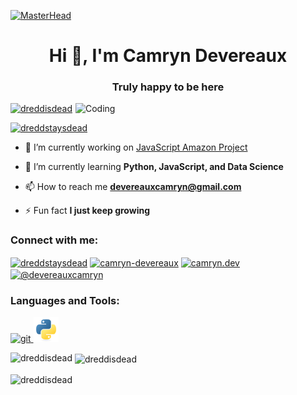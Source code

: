 [![MasterHead](https://boingboing.net/wp-content/uploads/2014/11/10_void_animated.gif)](https://rishavchanda.io)
<h1 align="center">Hi 👋, I'm Camryn Devereaux</h1>
<h3 align="center">Truly happy to be here</h3>
<img align="right" alt="Coding" width="400" src="https://i.pinimg.com/originals/7a/c7/1e/7ac71e72373b0fb270b3a6d72e44eea3.gif">

<p align="left"> <a href="https://github.com/ryo-ma/github-profile-trophy"><img src="https://github-profile-trophy.vercel.app/?username=dreddisdead" alt="dreddisdead" /></a> </p>

<p align="left"> <a href="https://twitter.com/dreddstaysdead" target="blank"><img src="https://img.shields.io/twitter/follow/dreddstaysdead?logo=twitter&style=for-the-badge" alt="dreddstaysdead" /></a> </p>

- 🔭 I’m currently working on [JavaScript Amazon Project](https://github.com/dreddisdead/javascript-amazon-project.git)

- 🌱 I’m currently learning **Python, JavaScript, and Data Science**

- 📫 How to reach me **devereauxcamryn@gmail.com**

- ⚡ Fun fact **I just keep growing**

<h3 align="left">Connect with me:</h3>
<p align="left">
<a href="https://twitter.com/dreddstaysdead" target="blank"><img align="center" src="https://raw.githubusercontent.com/rahuldkjain/github-profile-readme-generator/master/src/images/icons/Social/twitter.svg" alt="dreddstaysdead" height="30" width="40" /></a>
<a href="https://linkedin.com/in/camryn-devereaux" target="blank"><img align="center" src="https://raw.githubusercontent.com/rahuldkjain/github-profile-readme-generator/master/src/images/icons/Social/linked-in-alt.svg" alt="camryn-devereaux" height="30" width="40" /></a>
<a href="https://instagram.com/camryn.dev" target="blank"><img align="center" src="https://raw.githubusercontent.com/rahuldkjain/github-profile-readme-generator/master/src/images/icons/Social/instagram.svg" alt="camryn.dev" height="30" width="40" /></a>
<a href="https://medium.com/@devereauxcamryn" target="blank"><img align="center" src="https://raw.githubusercontent.com/rahuldkjain/github-profile-readme-generator/master/src/images/icons/Social/medium.svg" alt="@devereauxcamryn" height="30" width="40" /></a>
</p>

<h3 align="left">Languages and Tools:</h3>
<p align="left"> <a href="https://git-scm.com/" target="_blank" rel="noreferrer"> <img src="https://www.vectorlogo.zone/logos/git-scm/git-scm-icon.svg" alt="git" width="40" height="40"/> </a> <a href="https://www.python.org" target="_blank" rel="noreferrer"> <img src="https://raw.githubusercontent.com/devicons/devicon/master/icons/python/python-original.svg" alt="python" width="40" height="40"/> </a> </p>

<p><img align="left" src="https://github-readme-stats.vercel.app/api/top-langs?username=dreddisdead&show_icons=true&locale=en&layout=compact" alt="dreddisdead" /></p>

<p>&nbsp;<img align="center" src="https://github-readme-stats.vercel.app/api?username=dreddisdead&show_icons=true&locale=en" alt="dreddisdead" /></p>

<p><img align="center" src="https://github-readme-streak-stats.herokuapp.com/?user=dreddisdead&" alt="dreddisdead" /></p>
